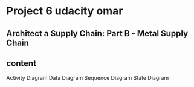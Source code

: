 # Project 6 udacity omar
## Architect a Supply Chain: Part B - Metal Supply Chain

## content
Activity Diagram
Data Diagram
Sequence Diagram
State Diagram


